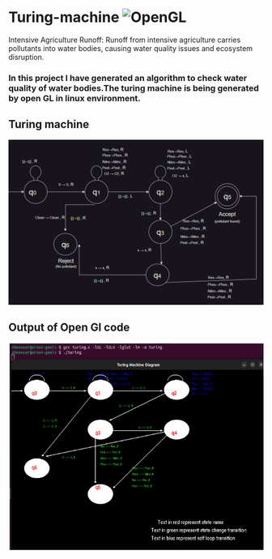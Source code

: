 # Turing-machine ![OpenGL](https://img.shields.io/badge/OpenGL-Used-brightgreen)

 Intensive Agriculture Runoff: Runoff from intensive agriculture carries pollutants into water bodies, causing water quality issues and ecosystem disruption.


 ### In this project I have generated an algorithm to check water quality of water bodies.The turing machine is being generated by open GL in linux environment.

 ## Turing machine
 ![](Turing.png)
 ## Output of Open Gl code
 ![](Final.png)
